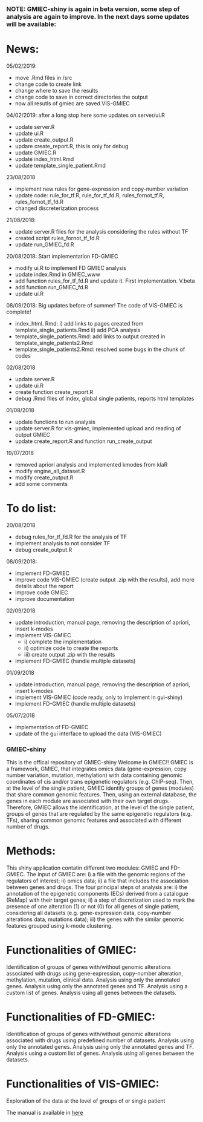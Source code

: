 ### NOTE: GMIEC-shiny is again in beta version, some step of analysis are again to improve. In the next days some updates will be available:

# News:
05/02/2019:
- move .Rmd files in /src
- change code to create link
- change where to save the results
- change code to save in correct directories the output
- now all resutls of gmiec are saved VIS-GMIEC

04/02/2019:
after a long stop here some updates on server/ui.R 
- update server.R
- update ui.R
- update create_output.R
- updare create_report.R, this is only for debug
- update GMIEC.R
- update index_html.Rmd
- update template_single_patient.Rmd

23/08/2018
- implement new rules for gene-expression and copy-number variation
- update code: rule_for_tf.R, rule_for_tf_fd.R, rules_fornot_tf.R, rules_fornot_tf_fd.R
- changed discreterization process

21/08/2018:
- update server.R files for the analysis considering the rules without TF
- created script rules_fornot_tf_fd.R
- update run_GMIEC_fd.R

20/08/2018: Start implementation FD-GMIEC
- modify ui.R to implement FD GMIEC analysis
- update index.Rmd in GMIEC_www
- add function rules_for_tf_fd.R and update it. First implementation. V.beta
- add function run_GMIEC_fd.R
- update ui.R

08/09/2018: Big updates before of summer! The code of VIS-GMIEC is complete!

- index_html. Rmd: i) add links to pages created from template_single_patients.Rmd ii) add PCA analysis
- template_single_patients.Rmd: add links to output created in template_single_patients2.Rmd
- template_single_patients2.Rmd: resolved some bugs in the chunk of codes

02/08/2018

- update server.R
- update ui.R
- create function create_report.R
- debug .Rmd files of index, global single patients, reports html templates

01/08/2018

- update functions to run analysis
- update server.R for vis-gmiec, implemented upload and reading of output GMIEC
- update create_report.R and function run_create_output

19/07/2018

- removed apriori analysis and implemented kmodes from klaR 
- modify engine_all_dataset.R  
- modify create_output.R 
- add some comments 

# To do list:
20/08/2018
- debug rules_for_tf_fd.R for the analysis of TF
- implement analysis to not consider TF
- debug create_output.R

08/09/2018:
- implement FD-GMIEC
- improve code VIS-GMIEC (create output .zip with the results), add more details about the report
- improve code GMIEC
- improve documentation

02/09/2018
- update introduction, manual page, removing the description of apriori, insert k-modes
- implement VIS-GMIEC
  - i) complete the implementation
  - ii) optimize code to create the reports
  - iii) create output .zip with the results
- implement FD-GMIEC (handle multiple datasets) 

01/09/2018
- update introduction, manual page, removing the description of apriori, insert k-modes
- implement VIS-GMIEC (code ready, only to implement in gui-shiny)
- implement FD-GMIEC (handle multiple datasets)

05/07/2018

- implementation of FD-GMIEC
- update of the gui interface to upload the data (VIS-GMIEC)

### GMIEC-shiny
This is the offical repository of GMIEC-shiny
Welcome in GMIEC!! GMIEC is a framework, GMIEC, that integrates omics data (gene-expression, copy number variation, mutation, methylation) with data containing genomic coordinates of cis and/or trans epigenetic regulators (e.g. ChIP-seq). Then, at the level of the single patient, GMIEC identify groups of genes (modules) that share common genomic features. Then, using an external database, the genes in each module are associated with their own target drugs. Therefore, GMIEC allows the identification, at the level of the single patient, groups of genes that are regulated by the same epigenetic regulators (e.g. TFs), sharing common genomic features and associated with different number of drugs.

# Methods:
This shiny application contatin different two modules: GMIEC and FD-GMIEC. The input of GMIEC are: i) a file with the genomic regions of the regulators of interest; ii) omics data; ii) a file that includes the association between genes and drugs. The four principal steps of analysis are: i) the annotation of the epigenetic components (ECs) derived from a catalogue (ReMap) with their target genes; ii) a step of discretization used to mark the presence of one alteration (1) or not (0) for all genes of single patient, considering all datasets (e.g. gene-expression data, copy-number alterations data, mutations data); iii) the genes with the similar genomic features grouped using k-mode clustering.

# Functionalities of GMIEC:

Identification of groups of genes with/without genomic alterations associated with drugs using gene-expression, copy-number alteration, methylation, mutation, clinical data.
Analysis using only the annotated genes.
Analysis using only the annotated genes and TF.
Analysis using a custom list of genes.
Analysis using all genes between the datasets.

# Functionalities of FD-GMIEC:
Identification of groups of genes with/without genomic alterations associated with drugs using predefined number of datasets.
Analysis using only the annotated genes.
Analysis using only the annotated genes and TF.
Analysis using a custom list of genes.
Analysis using all genes between the datasets.

# Functionalities of VIS-GMIEC:
Exploration of the data at the level of groups of or single patient


The manual is available in [here](https://cdn.rawgit.com/guidmt/GMIEC-shiny/cf5fffbd/GMIEC_www/manual.html)
